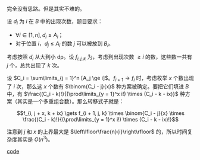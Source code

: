 完全没有思路。但是其实不难的。

设 $d_i$ 为 $i$ 在 $B$ 中的出现次数，题目要求：

- $\forall i \in [1, n], d_i \le A_i$；
- 对于位置 $i$，$d_j \le A_i$ 的数 $j$ 可以被放到 $B_i$。

考虑按照 $d_i$ 从大到小 dp。设 $f_{i, j, k}$ 为，考虑到出现次数 $\ge i$ 的数，这些数一共有 $j$ 个，总共出现了 $k$ 次。

设 $C_i = \sum\limits_{j = 1}^n [A_j \ge i]$。$f_{i + 1} \to f_i$ 时，考虑枚举 $x$ 个数出现了 $i$ 次，那么这 $x$ 个数有 $\binom{C_i - j}{x}$ 种方案被确定。要把它们填进 $B$ 中，有 $\frac{(C_i - k)!}{(\prod\limits_{y = 1}^x i!) \times (C_i - k - ix)}$ 种方案（其实是一个多重组合数）。那么转移式子就是：

$$f_{i, j + x, k + ix} \gets f_{i + 1, j, k} \times \binom{C_i - j}{x} \times \frac{(C_i - k)!}{(\prod\limits_{y = 1}^x i!) \times (C_i - k - ix)!}$$

注意到 $j$ 和 $x$ 的上界最大是 $\left\lfloor\frac{n}{i}\right\rfloor$ 的，所以时间复杂度其实是 $O(n^3)$。

[code](https://atcoder.jp/contests/arc162/submissions/42774235)